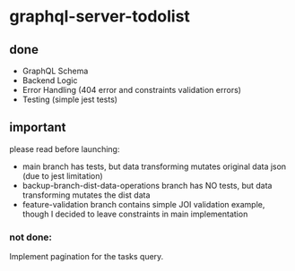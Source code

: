 # graphql-server-todolist

## done

- GraphQL Schema
- Backend Logic
- Error Handling (404 error and constraints validation errors)
- Testing (simple jest tests)

## important

please read before launching:

- main branch has tests, but data transforming mutates original data json (due
  to jest limitation)
- backup-branch-dist-data-operations branch has NO tests, but data transforming
  mutates the dist data
- feature-validation branch contains simple JOI validation example, though I
  decided to leave constraints in main implementation

### not done:

Implement pagination for the tasks query.
